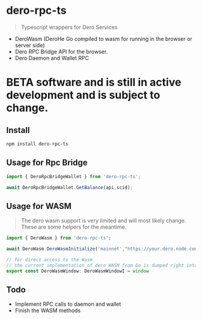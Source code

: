 # dero-rpc-ts
> Typescript wrappers for Dero Services

* DeroWasm (DeroHe Go compiled to wasm for running in the browser or server side)
* Dero RPC Bridge API for the browser.
* Dero Daemon and Wallet RPC

# BETA software and is still in active development and is subject to change.

## Install

```bash
npm install dero-rpc-ts
```

## Usage for Rpc Bridge
```ts
import { DeroRpcBridgeWallet } from 'dero-rpc-ts';

await DeroRpcBridgeWallet.GetBalance(api,scid);

```


## Usage for WASM
> The dero wasm support is very limited and will most likely change. These are some helpers for the meantime.
```ts
import { DeroWasm } from 'dero-rpc-ts';

await DeroWasm.DeroWasmInitialize('mainnet',"https://your.dero.node.com");

// for direct access to the Wasm
// the current implementation of dero WASM from Go is dumped right into the window so we wrap it like this to make it easily usable
export const DeroWasmWindow: DeroWasmWindowI = window


```

## Todo
* Implement RPC calls to daemon and wallet
* Finish the WASM methods

